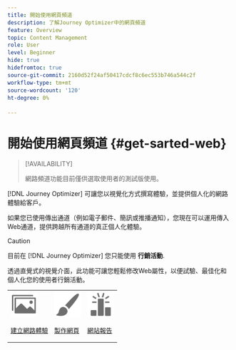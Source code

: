 ```yaml
---
title: 開始使用網頁頻道
description: 了解Journey Optimizer中的網頁頻道
feature: Overview
topic: Content Management
role: User
level: Beginner
hide: true
hidefromtoc: true
source-git-commit: 2160d52f24af50417cdcf8c6ec553b746a544c2f
workflow-type: tm+mt
source-wordcount: '120'
ht-degree: 0%

---
```


# 開始使用網頁頻道 {#get-sarted-web}

>[!AVAILABILITY]
>
>網路頻道功能目前僅供選取使用者的測試版使用。

[!DNL Journey Optimizer] 可讓您以視覺化方式撰寫體驗，並提供個人化的網路體驗給客戶。

如果您已使用傳出通道（例如電子郵件、簡訊或推播通知），您現在可以運用傳入Web通道，提供跨越所有通道的真正個人化體驗。

>[!CAUTION]
>
>目前在 [!DNL Journey Optimizer] 您只能使用 **行銷活動**.

透過直覺式的視覺介面，此功能可讓您輕鬆修改Web屬性，以便試驗、最佳化和個人化您的使用者行銷活動。

<!--
[Learn more on web channel in this video](#video)
-->

<table>
<tr>
<td><img src="../assets/do-not-localize/icon_assets.svg" width="60px"><p><a href="create-web.md">建立網路體驗</a></p></td>
<td><img src="../assets/do-not-localize/icon_design.svg" width="60px"><p><a href="author-web.md">製作網頁</a></p></td>
<td><img src="../assets/do-not-localize/monitor.svg" width="60px"><p><a href="web-report.md">網站報告</a></p></td>
</tr>
</table>

<!--
## How-to video{#video}

The video below shows how to 

>[!VIDEO]()
-->
